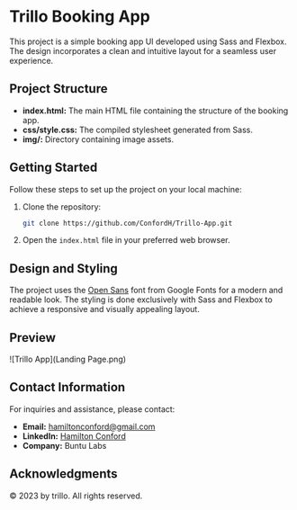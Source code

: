 # Trillo Booking App

This project is a simple booking app UI developed using Sass and Flexbox. The design incorporates a clean and intuitive layout for a seamless user experience.

## Project Structure

- **index.html:** The main HTML file containing the structure of the booking app.
- **css/style.css:** The compiled stylesheet generated from Sass.
- **img/:** Directory containing image assets.

## Getting Started

Follow these steps to set up the project on your local machine:

1. Clone the repository:
   ```bash
   git clone https://github.com/ConfordH/Trillo-App.git
   ```

2. Open the `index.html` file in your preferred web browser.

## Design and Styling

The project uses the [Open Sans](https://fonts.google.com/specimen/Open+Sans) font from Google Fonts for a modern and readable look. The styling is done exclusively with Sass and Flexbox to achieve a responsive and visually appealing layout.

## Preview

![Trillo App](Landing Page.png)

## Contact Information

For inquiries and assistance, please contact:
- **Email:** [hamiltonconford@gmail.com](mailto:hamiltonconford@gmail.com)
- **LinkedIn:** [Hamilton Conford](https://www.linkedin.com/in/hamilton-conford-42ba87158/)
- **Company:** Buntu Labs

## Acknowledgments

&copy; 2023 by trillo. All rights reserved.
